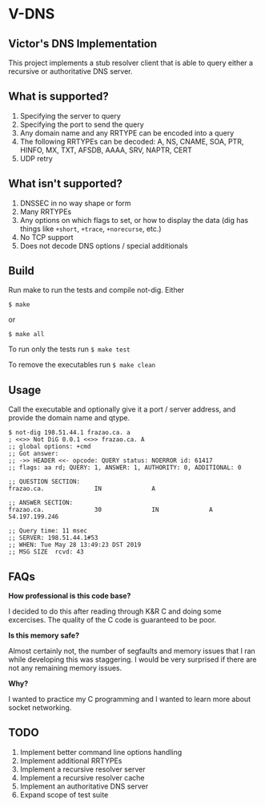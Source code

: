 # V-DNS

## Victor's DNS Implementation

This project implements a stub resolver client that is able to query either a recursive or authoritative DNS server.

## What is supported?

1. Specifying the server to query
2. Specifying the port to send the query
3. Any domain name and any RRTYPE can be encoded into a query
4. The following RRTYPEs can be decoded: A, NS, CNAME, SOA, PTR, HINFO, MX, TXT, AFSDB, AAAA, SRV, NAPTR, CERT
5. UDP retry

## What isn't supported?

1. DNSSEC in no way shape or form
2. Many RRTYPEs
3. Any options on which flags to set, or how to display the data (dig has things like `+short`, `+trace`, `+norecurse`, etc.)
4. No TCP support
5. Does not decode DNS options / special additionals

## Build

Run make to run the tests and compile not-dig. Either 

```
$ make
```

or 

```
$ make all
```

To run only the tests run `$ make test`

To remove the executables run `$ make clean`

## Usage

Call the executable and optionally give it a port / server address, and provide the domain name and qtype.

```
$ not-dig 198.51.44.1 frazao.ca. a
; <<>> Not DiG 0.0.1 <<>> frazao.ca. A
;; global options: +cmd
;; Got answer:
;; ->> HEADER <<- opcode: QUERY status: NOERROR id: 61417
;; flags: aa rd; QUERY: 1, ANSWER: 1, AUTHORITY: 0, ADDITIONAL: 0

;; QUESTION SECTION:
frazao.ca.              IN              A

;; ANSWER SECTION:
frazao.ca.              30              IN              A               54.197.199.246

;; Query time: 11 msec
;; SERVER: 198.51.44.1#53
;; WHEN: Tue May 28 13:49:23 DST 2019
;; MSG SIZE  rcvd: 43
```

## FAQs

**How professional is this code base?**

I decided to do this after reading through K&R C and doing some excercises. The quality of the C code is guaranteed to be poor.

**Is this memory safe?**

Almost certainly not, the number of segfaults and memory issues that I ran while developing this was staggering. I would be very surprised if there are not any remaining memory issues.

**Why?**

I wanted to practice my C programming and I wanted to learn more about socket networking.

## TODO

1. Implement better command line options handling
2. Implement additional RRTYPEs
3. Implement a recursive resolver server
4. Implement a recursive resolver cache
5. Implement an authoritative DNS server
6. Expand scope of test suite

